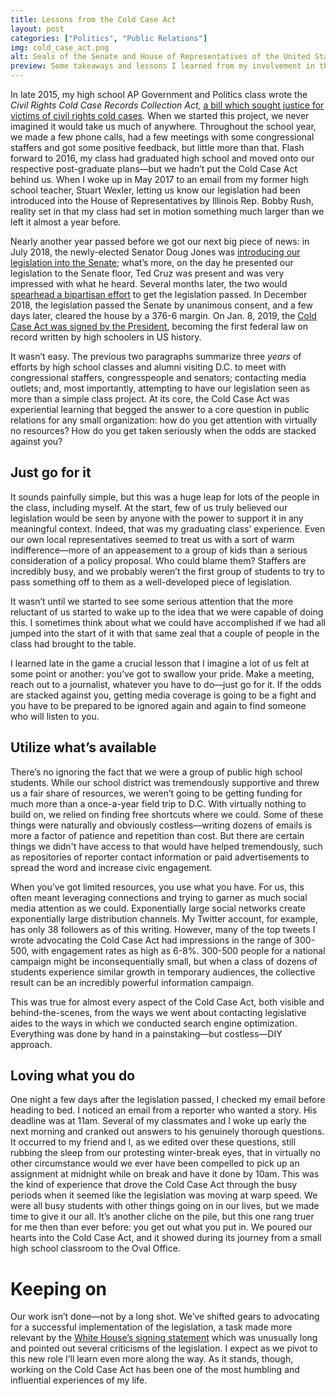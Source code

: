 ```yaml
---
title: Lessons from the Cold Case Act
layout: post
categories: ["Politics", "Public Relations"]
img: cold_case_act.png
alt: Seals of the Senate and House of Representatives of the United States of America.
preview: Some takeaways and lessons I learned from my involvement in the Civil Rights Cold Case Records Collection Act of 2018, a bill I worked on with my high school classmates which recently passed into law
---
```



In late 2015, my high school AP Government and Politics class wrote the _Civil Rights Cold Case Records Collection Act,_ [a bill which sought justice for victims of civil rights cold cases](https://coldcaseact.com). When we started this project, we never imagined it would take us much of anywhere. Throughout the school year, we made a few phone calls, had a few meetings with some congressional staffers and got some positive feedback, but little more than that. Flash forward to 2016, my class had graduated high school and moved onto our respective post-graduate plans—but we hadn’t put the Cold Case Act behind us. When I woke up in May 2017 to an email from my former high school teacher, Stuart Wexler, letting us know our legislation had been introduced into the House of Representatives by Illinois Rep. Bobby Rush, reality set in that my class had set in motion something much larger than we left it almost a year before.

Nearly another year passed before we got our next big piece of news: in July 2018, the newly-elected Senator Doug Jones was [introducing our legislation into the Senate](https://www.jones.senate.gov/newsroom/press-releases/senator-doug-jones-introduces-legislation-to-mandate-release-of-civil-rights-cold-case-records); what’s more, on the day he presented our legislation to the Senate floor, Ted Cruz was present and was very impressed with what he heard. Several months later, the two would [spearhead a bipartisan effort](https://www.dallasnews.com/opinion/commentary/2018/10/24/proposed-bill-release-information-civil-rights-cold-cases) to get the legislation passed. In December 2018, the legislation passed the Senate by unanimous consent, and a few days later, cleared the house by a 376-6 margin. On Jan. 8, 2019, the [Cold Case Act was signed by the President](https://press.coldcaseact.com/cold-case-act-signed-into-law), becoming the first federal law on record written by high schoolers in US history.

It wasn’t easy. The previous two paragraphs summarize three _years_ of efforts by high school classes and alumni visiting D.C. to meet with congressional staffers, congresspeople and senators; contacting media outlets; and, most importantly, attempting to have our legislation seen as more than a simple class project. At its core, the Cold Case Act was experiential learning that begged the answer to a core question in public relations for any small organization: how do you get attention with virtually no resources? How do you get taken seriously when the odds are stacked against you?

## Just go for it

It sounds painfully simple, but this was a huge leap for lots of the people in the class, including myself. At the start, few of us truly believed our legislation would be seen by anyone with the power to support it in any meaningful context. Indeed, that was my graduating class’ experience. Even our own local representatives seemed to treat us with a sort of warm indifference—more of an appeasement to a group of kids than a serious consideration of a policy proposal. Who could blame them? Staffers are incredibly busy, and we probably weren’t the first group of students to try to pass something off to them as a well-developed piece of legislation.

It wasn’t until we started to see some serious attention that the more reluctant of us started to wake up to the idea that we were capable of doing this. I sometimes think about what we could have accomplished if we had all jumped into the start of it with that same zeal that a couple of people in the class had brought to the table.

I learned late in the game a crucial lesson that I imagine a lot of us felt at some point or another: you’ve got to swallow your pride. Make a meeting, reach out to a journalist, whatever you have to do—just go for it. If the odds are stacked against you, getting media coverage is going to be a fight and you have to be prepared to be ignored again and again to find someone who will listen to you.

## Utilize what’s available

There’s no ignoring the fact that we were a group of public high school students. While our school district was tremendously supportive and threw us a fair share of resources, we weren’t going to be getting funding for much more than a once-a-year field trip to D.C. With virtually nothing to build on, we relied on finding free shortcuts where we could. Some of these things were naturally and obviously costless—writing dozens of emails is more a factor of patience and repetition than cost. But there are certain things we didn't have access to that would have helped tremendously, such as repositories of reporter contact information or paid advertisements to spread the word and increase civic engagement.

When you’ve got limited resources, you use what you have. For us, this often meant leveraging connections and trying to garner as much social media attention as we could. Exponentially large social networks create exponentially large distribution channels. My Twitter account, for example, has only 38 followers as of this writing. However, many of the top tweets I wrote advocating the Cold Case Act had impressions in the range of 300-500, with engagement rates as high as 6-8%. 300-500 people for a national campaign might be inconsequentially small, but when a class of dozens of students experience similar growth in temporary audiences, the collective result can be an incredibly powerful information campaign.

This was true for almost every aspect of the Cold Case Act, both visible and behind-the-scenes, from the ways we went about contacting legislative aides to the ways in which we conducted search engine optimization. Everything was done by hand in a painstaking—but costless—DIY approach.

## Loving what you do

One night a few days after the legislation passed, I checked my email before heading to bed. I noticed an email from a reporter who wanted a story. His deadline was at 11am. Several of my classmates and I woke up early the next morning and cranked out answers to his genuinely thorough questions. It occurred to my friend and I, as we edited over these questions, still rubbing the sleep from our protesting winter-break eyes, that in virtually no other circumstance would we ever have been compelled to pick up an assignment at midnight while on break and have it done by 10am. This was the kind of experience that drove the Cold Case Act through the busy periods when it seemed like the legislation was moving at warp speed. We were all busy students with other things going on in our lives, but we made time to give it our all. It’s another cliche on the pile, but this one rang truer for me then than ever before: you get out what you put in. We poured our hearts into the Cold Case Act, and it showed during its journey from a small high school classroom to the Oval Office.

# Keeping on

Our work isn’t done—not by a long shot. We’ve shifted gears to advocating for a successful implementation of the legislation, a task made more relevant by the [White House’s signing statement](https://www.whitehouse.gov/briefings-statements/statement-by-the-president-24/) which was unusually long and pointed out several criticisms of the legislation. I expect as we pivot to this new role I’ll learn even more along the way. As it stands, though, working on the Cold Case Act has been one of the most humbling and influential experiences of my life.
